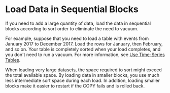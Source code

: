 # Load Data in Sequential Blocks<a name="c_best-practices-load-data-in-sequential-blocks"></a>

If you need to add a large quantity of data, load the data in sequential blocks according to sort order to eliminate the need to vacuum\. 

For example, suppose that you need to load a table with events from January 2017 to December 2017\. Load the rows for January, then February, and so on\. Your table is completely sorted when your load completes, and you don't need to run a vacuum\. For more information, see [Use Time\-Series Tables](c_best-practices-time-series-tables.md)\.

When loading very large datasets, the space required to sort might exceed the total available space\. By loading data in smaller blocks, you use much less intermediate sort space during each load\. In addition, loading smaller blocks make it easier to restart if the COPY fails and is rolled back\. 